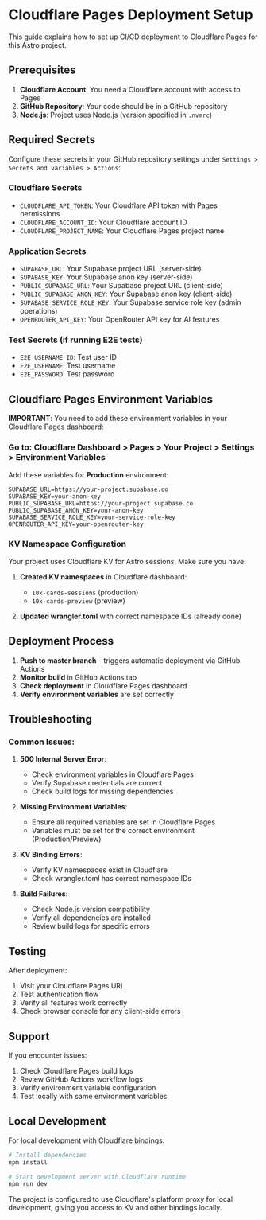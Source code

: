 # Cloudflare Pages Deployment Setup

This guide explains how to set up CI/CD deployment to Cloudflare Pages for this Astro project.

## Prerequisites

1. **Cloudflare Account**: You need a Cloudflare account with access to Pages
2. **GitHub Repository**: Your code should be in a GitHub repository
3. **Node.js**: Project uses Node.js (version specified in `.nvmrc`)

## Required Secrets

Configure these secrets in your GitHub repository settings under `Settings > Secrets and variables > Actions`:

### Cloudflare Secrets
- `CLOUDFLARE_API_TOKEN`: Your Cloudflare API token with Pages permissions
- `CLOUDFLARE_ACCOUNT_ID`: Your Cloudflare account ID
- `CLOUDFLARE_PROJECT_NAME`: Your Cloudflare Pages project name

### Application Secrets
- `SUPABASE_URL`: Your Supabase project URL (server-side)
- `SUPABASE_KEY`: Your Supabase anon key (server-side)
- `PUBLIC_SUPABASE_URL`: Your Supabase project URL (client-side)
- `PUBLIC_SUPABASE_ANON_KEY`: Your Supabase anon key (client-side)
- `SUPABASE_SERVICE_ROLE_KEY`: Your Supabase service role key (admin operations)
- `OPENROUTER_API_KEY`: Your OpenRouter API key for AI features

### Test Secrets (if running E2E tests)
- `E2E_USERNAME_ID`: Test user ID
- `E2E_USERNAME`: Test username
- `E2E_PASSWORD`: Test password

## Cloudflare Pages Environment Variables

**IMPORTANT**: You need to add these environment variables in your Cloudflare Pages dashboard:

### Go to: Cloudflare Dashboard > Pages > Your Project > Settings > Environment Variables

Add these variables for **Production** environment:

```
SUPABASE_URL=https://your-project.supabase.co
SUPABASE_KEY=your-anon-key
PUBLIC_SUPABASE_URL=https://your-project.supabase.co
PUBLIC_SUPABASE_ANON_KEY=your-anon-key
SUPABASE_SERVICE_ROLE_KEY=your-service-role-key
OPENROUTER_API_KEY=your-openrouter-key
```

### KV Namespace Configuration

Your project uses Cloudflare KV for Astro sessions. Make sure you have:

1. **Created KV namespaces** in Cloudflare dashboard:
   - `10x-cards-sessions` (production)
   - `10x-cards-preview` (preview)

2. **Updated wrangler.toml** with correct namespace IDs (already done)

## Deployment Process

1. **Push to master branch** - triggers automatic deployment via GitHub Actions
2. **Monitor build** in GitHub Actions tab
3. **Check deployment** in Cloudflare Pages dashboard
4. **Verify environment variables** are set correctly

## Troubleshooting

### Common Issues:

1. **500 Internal Server Error**:
   - Check environment variables in Cloudflare Pages
   - Verify Supabase credentials are correct
   - Check build logs for missing dependencies

2. **Missing Environment Variables**:
   - Ensure all required variables are set in Cloudflare Pages
   - Variables must be set for the correct environment (Production/Preview)

3. **KV Binding Errors**:
   - Verify KV namespaces exist in Cloudflare
   - Check wrangler.toml has correct namespace IDs

4. **Build Failures**:
   - Check Node.js version compatibility
   - Verify all dependencies are installed
   - Review build logs for specific errors

## Testing

After deployment:
1. Visit your Cloudflare Pages URL
2. Test authentication flow
3. Verify all features work correctly
4. Check browser console for any client-side errors

## Support

If you encounter issues:
1. Check Cloudflare Pages build logs
2. Review GitHub Actions workflow logs
3. Verify environment variable configuration
4. Test locally with same environment variables

## Local Development

For local development with Cloudflare bindings:

```bash
# Install dependencies
npm install

# Start development server with Cloudflare runtime
npm run dev
```

The project is configured to use Cloudflare's platform proxy for local development, giving you access to KV and other bindings locally. 